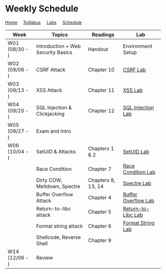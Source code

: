 # Weekly Schedule

[Home](./index.md) &nbsp;&nbsp;&nbsp; [Syllabus](./syllabus.md)  &nbsp;&nbsp;&nbsp; [Labs](./labs.md) &nbsp;&nbsp;&nbsp; [Schedule](./schedule.md)

| Week         | Topics | Readings  |  Lab |  
| ---          | ---    | --- | --- |
|W01 (08/30 - ) | Introduction + Web Security Basics| Handout | Environment Setup |
|W02 (09/06 - ) | CSRF Attack | Chapter 10 | [CSRF Lab](./labs.md) |
|W03 (09/13 - ) | XSS Attack  | Chapter 11 | [XSS Lab](./labs.md) |
|W04 (09/20 - ) | SQL Injection & Clickjacking  | Chapter 12 | [SQL Injection Lab](./labs.md) |
|W05 (09/27 - ) | Exam and Intro  |  |  |
|W06 (10/04 - ) | SetUID & Attacks | Chapters 1 & 2 | [SetUID Lab](./labs.md) |
| | Race Condition | Chapter 7 | [Race Condition Lab](./labs.md) |
| | Dirty COW, Meltdown, Spectre | Chapters 8, 13, 14 | [Spectre Lab](./labs.md) |
| | Buffer Overflow Attack | Chapter 4| [Buffer Overflow Lab](./labs.md) |
| | Return-to-libc attack | Chapter 5 | [Return-to-Libc Lab](./labs.md)| 
| | Format string attack | Chapter 6 | [Format String Lab](./labs.md)|  
| | Shellcode, Reverse Shell | Chapter 9 | | 
|W14 (12/06 - ) | Review  | | | 
